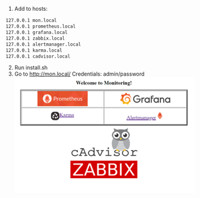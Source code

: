 1) Add to hosts:
```
127.0.0.1 mon.local
127.0.0.1 prometheus.local
127.0.0.1 grafana.local
127.0.0.1 zabbix.local
127.0.0.1 alertmanager.local
127.0.0.1 karma.local
127.0.0.1 cadvisor.local
```
2) Run install.sh
3) Go to http://mon.local/
Credentials: admin/password
![Screenshot](index.png)
